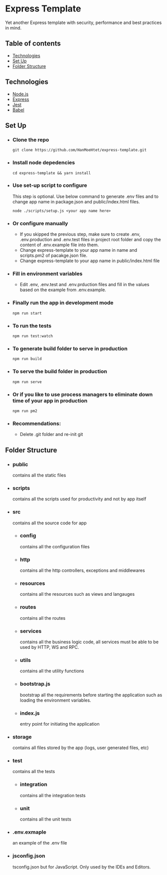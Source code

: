 # Express Template

Yet another Express template with security, performance and best practices in mind.

## Table of contents

- [Technologies](#technologies)
- [Set Up](#set-up)
- [Folder Structure](#folder-structure)

## Technologies

- [Node.js](https://nodejs.org)
- [Express](https://expressjs.com)
- [Jest](https://jestjs.io)
- [Babel](https://babeljs.io)

## Set Up

- ### Clone the repo
      git clone https://github.com/HanMoeHtet/express-template.git
- ### Install node depedencies
      cd express-template && yarn install
- ### Use set-up script to configure

  This step is optional. Use below command to generate .env files and to change app name in package.json and public/index.html files.

      node ./scripts/setup.js <your app name here>

- ### Or configure manually
  - If you skipped the previous step, make sure to create .env, .env.production and .env.test files in project root folder and copy the content of .env.example file into them.
  - Change express-template to your app name in name and scripts.pm2 of pacakge.json file.
  - Change express-template to your app name in public/index.html file
- ### Fill in environment variables
  - Edit .env, .env.test and .env.prduction files and fill in the values based on the example from .env.example.
- ### Finally run the app in development mode
      npm run start
- ### To run the tests
      npm run test:watch
- ### To generate build folder to serve in production
      npm run build
- ### To serve the build folder in production
      npm run serve
- ### Or if you like to use process managers to eliminate down time of your app in production
      npm run pm2
- ### Recommendations:
  - Delete .git folder and re-init git

## Folder Structure

- ### public
  contains all the static files
- ### scripts
  contains all the scripts used for productivity and not by app itself
- ### src
  contains all the source code for app
  - ### config
    contains all the configuration files
  - ### http
    contains all the http controllers, exceptions and middlewares
  - ### resources
    contains all the resources such as views and langauges
  - ### routes
    contains all the routes
  - ### services
    contains all the business logic code, all services must be able to be used by HTTP, WS and RPC.
  - ### utils
    contains all the utility functions
  - ### bootstrap.js
    bootstrap all the requirements before starting the application such as loading the environment variables.
  - ### index.js
    entry point for initiating the application
- ### storage
  contains all files stored by the app (logs, user generated files, etc)
- ### test
  contains all the tests
  - ### integration
    contains all the integration tests
  - ### unit
    contains all the unit tests
- ### .env.exmaple
  an example of the .env file
- ### jsconfig.json
  tsconfig.json but for JavaScript. Only used by the IDEs and Editors.
